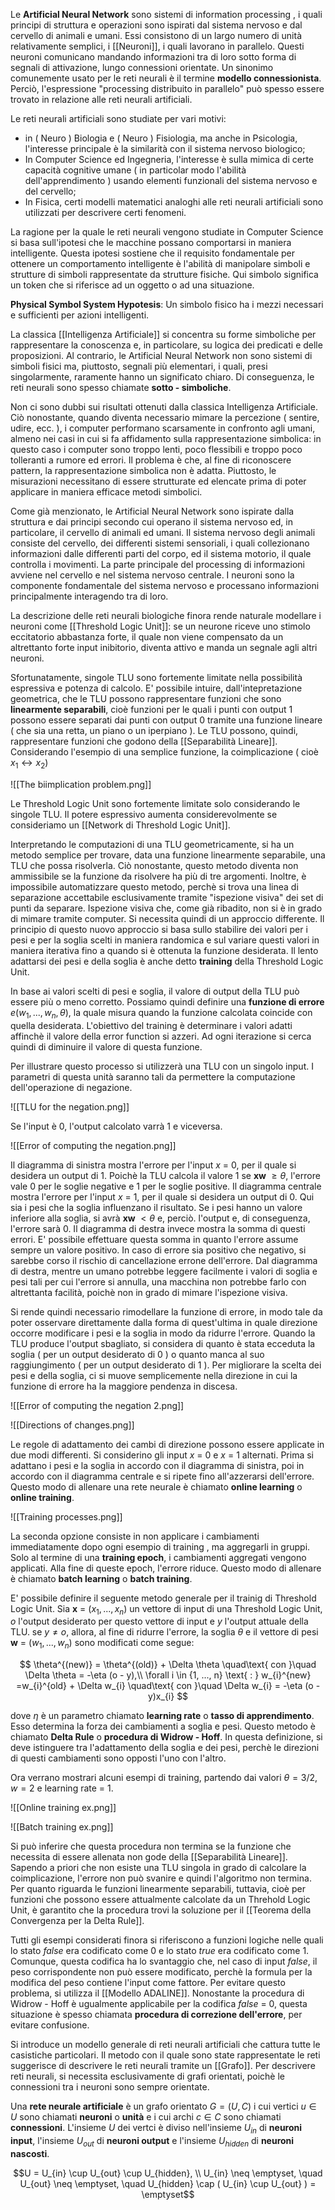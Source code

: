 Le **Artificial Neural Network** sono sistemi di information processing , i quali principi di struttura e operazioni sono ispirati dal sistema nervoso e dal cervello di animali e umani.
Essi consistono di un largo numero di unità relativamente semplici, i [[Neuroni]], i quali lavorano in parallelo. Questi neuroni comunicano mandando informazioni tra di loro sotto forma di segnali di attivazione, lungo connessioni orientate.
Un sinonimo comunemente usato per le reti neurali è il termine **modello connessionista**. Perciò, l'espressione "processing distribuito in parallelo" può spesso essere trovato in relazione alle reti neurali artificiali.

Le reti neurali artificiali sono studiate per vari motivi:
- in ( Neuro ) Biologia e ( Neuro ) Fisiologia, ma anche in Psicologia, l'interesse principale è la similarità con il sistema nervoso biologico;
- In Computer Science ed Ingegneria, l'interesse è sulla mimica di certe capacità cognitive umane ( in particolar modo l'abilità dell'apprendimento ) usando elementi funzionali del sistema nervoso e del cervello; 
- In Fisica, certi modelli matematici analoghi alle reti neurali artificiali sono utilizzati per descrivere certi fenomeni.

La ragione per la quale le reti neurali vengono studiate in Computer Science si basa sull'ipotesi che le macchine possano comportarsi in maniera intelligente. Questa ipotesi sostiene che il requisito fondamentale per ottenere un comportamento intelligente è l'abilità di manipolare simboli e strutture di simboli rappresentate da strutture fisiche. Qui simbolo significa un token che si riferisce ad un oggetto o ad una situazione. 

**Physical Symbol System Hypotesis**: Un simbolo fisico ha i mezzi necessari e sufficienti per azioni intelligenti.

La classica [[Intelligenza Artificiale]] si concentra su forme simboliche per rappresentare la conoscenza e, in particolare, su logica dei predicati e delle proposizioni. Al contrario, le Artificial Neural Network non sono sistemi di simboli fisici ma, piuttosto, segnali più elementari, i quali, presi singolarmente, raramente hanno un significato chiaro. Di conseguenza, le reti neurali sono spesso chiamate **sotto - simboliche**.

Non ci sono dubbi sui risultati ottenuti dalla classica Intelligenza Artificiale. Ciò nonostante, quando diventa necessario mimare la percezione ( sentire, udire, ecc. ), i computer performano scarsamente in confronto agli umani, almeno nei casi in cui si fa affidamento sulla rappresentazione simbolica: in questo caso i computer sono troppo lenti, poco flessibili e troppo poco tolleranti a rumore ed errori. Il problema è che, al fine di riconoscere pattern, la rappresentazione simbolica non è adatta. 
Piuttosto, le misurazioni necessitano di essere strutturate ed elencate prima di poter applicare in maniera efficace metodi simbolici. 

Come già menzionato, le Artificial Neural Network sono ispirate dalla struttura e dai principi secondo cui operano il sistema nervoso ed, in particolare, il cervello di animali ed umani. Il sistema nervoso degli animali consiste del cervello, dei differenti sistemi sensoriali, i quali collezionano informazioni dalle differenti parti del corpo, ed il sistema motorio, il quale controlla i movimenti.
La parte principale del processing di informazioni avviene nel cervello e nel sistema nervoso centrale. I neuroni sono la componente fondamentale del sistema nervoso e processano informazioni principalmente interagendo tra di loro. 

La descrizione delle reti neurali biologiche finora rende naturale modellare i neuroni come [[Threshold Logic Unit]]: se un neurone riceve uno stimolo eccitatorio abbastanza forte, il quale non viene compensato da un altrettanto forte input inibitorio, diventa attivo e manda un segnale agli altri neuroni. 

Sfortunatamente, singole TLU sono fortemente limitate nella possibilità espressiva e potenza di calcolo.
E' possibile intuire, dall'intepretazione geometrica, che le TLU possono rappresentare funzioni che sono **linearmente separabili**, cioè funzioni per le quali i punti con output 1 possono essere separati dai punti con output 0 tramite una funzione lineare ( che sia una retta, un piano o un iperpiano ). Le TLU possono, quindi, rappresentare  funzioni che godono della [[Separabilità Lineare]].
Considerando l'esempio di una semplice funzione, la coimplicazione ( cioè $x_{1} \leftrightarrow x_{2}$)

![[The biimplication problem.png]]

Le Threshold Logic Unit sono fortemente limitate solo considerando le singole TLU. Il potere espressivo aumenta considerevolmente se consideriamo un [[Network di Threshold Logic Unit]].

Interpretando le computazioni di una TLU geometricamente, si ha un metodo semplice per trovare, data una funzione linearmente separabile, una TLU che possa risolverla.
Ciò nonostante, questo metodo diventa non ammissibile se la funzione da risolvere ha più di tre argomenti. Inoltre, è impossibile automatizzare questo metodo, perchè si trova una linea di separazione accettabile esclusivamente tramite "ispezione visiva" dei set di punti da separare. Ispezione visiva che, come già ribadito, non si è in grado di mimare tramite computer.
Si necessita quindi di un approccio differente.
Il principio di questo nuovo approccio si basa sullo stabilire dei valori per i pesi e per la soglia scelti in maniera randomica e sul variare questi valori in maniera iterativa fino a quando si è ottenuta la funzione desiderata.
Il lento adattarsi dei pesi e della soglia è anche detto **training** della Threshold Logic Unit.

In base ai valori scelti di pesi e soglia, il valore di output della TLU può essere più o meno corretto. Possiamo quindi definire una **funzione di errore** $e(w_{1}, ..., w_{n}, \theta)$, la quale misura quando la funzione calcolata coincide con quella desiderata.
L'obiettivo del training è determinare i valori adatti affinchè il valore della error function si azzeri. Ad ogni iterazione si cerca quindi di diminuire il valore di questa funzione.

Per illustrare questo processo si utilizzerà una TLU con un singolo input. I parametri di questa unità saranno tali da permettere la computazione dell'operazione di negazione. 

![[TLU for the negation.png]]

Se l'input è 0, l'output calcolato varrà 1 e viceversa.

![[Error of computing the negation.png]]

Il diagramma di sinistra mostra l'errore per l'input $x$ = 0, per il quale si desidera un output di 1. Poichè la TLU calcola il valore 1 se **xw** $\geq \theta$, l'errore vale 0 per le soglie negative e 1 per le soglie positive.
Il diagramma centrale mostra l'errore per l'input $x$ = 1, per il quale si desidera un output di 0. Qui sia i pesi che la soglia influenzano il risultato. Se i pesi hanno un valore inferiore alla soglia, si avrà **xw** $< \theta$ e, perciò. l'output e, di conseguenza, l'errore sarà 0.
Il diagramma di destra invece mostra la somma di questi errori. E' possibile effettuare questa somma in quanto l'errore assume sempre un valore positivo. In caso di errore sia positivo che negativo, si sarebbe corso il rischio di cancellazione errone dell'errore.
Dal diagramma di destra, mentre un umano potrebbe leggere facilmente i valori di soglia e pesi tali per cui l'errore si annulla, una macchina non potrebbe farlo con altrettanta facilità, poichè non in grado di mimare l'ispezione visiva.

Si rende quindi necessario rimodellare la funzione di errore, in modo tale da poter osservare direttamente dalla forma di quest'ultima in quale direzione occorre modificare i pesi e la soglia in modo da ridurre l'errore. 
Quando la TLU produce l'output sbagliato, si considera di quanto è stata ecceduta la soglia ( per un output desiderato di 0 ) o quanto manca al suo raggiungimento ( per un output desiderato di 1 ). Per migliorare la scelta dei pesi e della soglia, ci si muove semplicemente nella direzione in cui la funzione di errore ha la maggiore pendenza in discesa.

![[Error of computing the negation 2.png]]

![[Directions of changes.png]]

Le regole di adattamento dei cambi di direzione possono essere applicate in due modi differenti. 
Si considerino gli input $x$ = 0 e $x$ = 1 alternati. Prima si adattano i pesi e la soglia in accordo con il diagramma di sinistra, poi in accordo con il diagramma centrale e si ripete fino all'azzerarsi dell'errore. Questo modo di allenare una rete neurale è chiamato **online learning** o **online training**.

![[Training processes.png]]

La seconda opzione consiste in non applicare i cambiamenti immediatamente dopo ogni esempio di training , ma aggregarli in gruppi. Solo al termine di una **training epoch**, i cambiamenti aggregati vengono applicati.
Alla fine di queste epoch, l'errore riduce. Questo modo di allenare è chiamato **batch learning** o **batch training**.

E' possibile definire il seguente metodo generale per il trainig di Threshold Logic Unit.
Sia **x** = $( x_{1}, ..., x_{n} )$ un vettore di input di una Threshold Logic Unit, $o$ l'output desiderato per questo vettore di input e $y$ l'output attuale della TLU.
se $y \neq o$, allora, al fine di ridurre l'errore, la soglia $\theta$ e il vettore di pesi **w** = $( w_{1}, ..., w_{n} )$ sono modificati come segue:

$$ \theta^{(new)} = \theta^{(old)} + \Delta \theta  \quad\text{ con }\quad \Delta \theta = -\eta (o - y),\\
\forall i \in {1, ..., n} \text{ : } w_{i}^{new} =w_{i}^{old} + \Delta w_{i} \quad\text{ con }\quad \Delta w_{i} = -\eta (o - y)x_{i}  $$

dove $\eta$ è un parametro chiamato **learning rate** o **tasso di apprendimento**. Esso determina la forza dei cambiamenti a soglia e pesi. Questo metodo è chiamato  **Delta Rule** o **procedura di Widrow - Hoff**.
In questa definizione, si deve istinguere tra l'adattamento della soglia e dei pesi, perchè le direzioni di questi cambiamenti sono opposti l'uno con l'altro.

Ora verrano mostrari alcuni esempi di training, partendo dai valori $\theta = 3/2$, $w = 2$ e learning rate = 1.

![[Online training ex.png]]

![[Batch training ex.png]]

Si può inferire che questa procedura non termina se la funzione che necessita di essere allenata non gode della [[Separabilità Lineare]].
Sapendo a priori che non esiste una TLU singola in grado di calcolare la coimplicazione, l'errore non può svanire e quindi l'algoritmo non termina.
Per quanto riguarda le funzioni linearmente separabili, tuttavia, cioè per funzioni che possono essere attualmente calcolate da un Threhold Logic Unit, è garantito che la procedura trovi la soluzione per il [[Teorema della Convergenza per la Delta Rule]].

Tutti gli esempi considerati finora si riferiscono a funzioni logiche nelle quali lo stato $false$ era codificato come 0 e lo stato $true$ era codificato come 1. Comunque, questa codifica ha lo svantaggio che, nel caso di input $false$, il peso corrispondente non può essere modificato, perchè la formula per la modifica del peso contiene l'input come fattore. Per evitare questo problema, si utilizza il [[Modello ADALINE]].
Nonostante la procedura di Widrow - Hoff è ugualmente applicabile per la codifica $false$ = 0, questa situazione è spesso chiamata **procedura di correzione dell'errore**, per evitare confusione. 

Si introduce un modello generale di reti neurali artificiali che cattura tutte le casistiche particolari.
Il metodo con il quale sono state rappresentate le reti suggerisce di descrivere le reti neurali tramite un [[Grafo]].
Per descrivere reti neurali, si necessita esclusivamente di grafi orientati, poichè le connessioni tra i neuroni sono sempre orientate.

Una **rete neurale artificiale** è un grafo orientato $G = ( U, C )$ i cui vertici $u \in U$ sono chiamati **neuroni** o **unità** e i cui archi $c \in C$ sono chiamati **connessioni**. L'insieme $U$ dei vertci è diviso nell'insieme $U_{in}$ di **neuroni input**, l'insieme $U_{out}$ di **neuroni output** e l'insieme $U_{hidden}$ di **neuroni nascosti**.

$$U = U_{in} \cup U_{out} \cup U_{hidden}, \\
U_{in} \neq \emptyset, \quad U_{out} \neq \emptyset, \quad U_{hidden} \cap ( U_{in} \cup U_{out} ) = \emptyset$$




